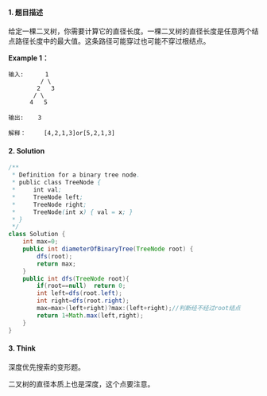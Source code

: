 #### 1. 题目描述

给定一棵二叉树，你需要计算它的直径长度。一棵二叉树的直径长度是任意两个结点路径长度中的最大值。这条路径可能穿过也可能不穿过根结点。

**Example 1：**

```
输入:      1
         / \
        2   3
       / \     
      4   5  
	  
输出:    3

解释：		[4,2,1,3]or[5,2,1,3]
```

#### 2. Solution

```java
/**
 * Definition for a binary tree node.
 * public class TreeNode {
 *     int val;
 *     TreeNode left;
 *     TreeNode right;
 *     TreeNode(int x) { val = x; }
 * }
 */
class Solution {
    int max=0;
    public int diameterOfBinaryTree(TreeNode root) {
        dfs(root);
        return max;
    }
    public int dfs(TreeNode root){
        if(root==null)  return 0;
        int left=dfs(root.left);
        int right=dfs(root.right);
        max=max>(left+right)?max:(left+right);//判断经不经过root结点
        return 1+Math.max(left,right);
    }
}
```

#### 3. Think

深度优先搜索的变形题。

二叉树的直径本质上也是深度，这个点要注意。